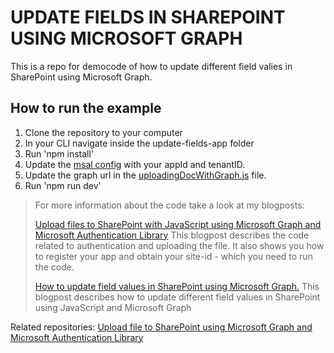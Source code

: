 # UPDATE FIELDS IN SHAREPOINT USING MICROSOFT GRAPH
This is a repo for democode of how to update different field valies in SharePoint using Microsoft Graph. 

## How to run the example

1. Clone the repository to your computer
2. In your CLI navigate inside the update-fields-app folder
3. Run 'npm install'
4. Update the [msal config](https://github.com/Eli-Schei/update-fields-in-sp-using-graph/blob/main/update-fields-app/src/authenticatingWithMsal.js) with your appId and tenantID.
5. Update the graph url in the [uploadingDocWithGraph.js](https://github.com/Eli-Schei/update-fields-in-sp-using-graph/blob/main/update-fields-app/src/uploadingDocWithGraph.js) file.
6. Run 'npm run dev'

> For more information about the code take a look at my blogposts:
> 
> <a href="https://elischei.com/upload-files-to-sharepoint-with-javascript-using-microsoft-graph/" target="_blank">Upload files to SharePoint with JavaScript using Microsoft Graph and Microsoft Authentication Library</a> 
> This blogpost describes the code related to authentication and uploading the file. It also shows you how to register your app and obtain your site-id - which you need to run the code. 
> 
> <a href="https://elischei.com/how-to-update-field-values-in-sharepoint-using-microsoft-graph" target="_blank">How to update field values in SharePoint using Microsoft Graph.</a> This blogpost describes how to update different field values in SharePoint using JavaScript and Microsoft Graph

Related repositories:
[Upload file to SharePoint using Microsoft Graph and Microsoft Authentication Library](https://github.com/Eli-Schei/upload-files-to-sp-using-graph)

